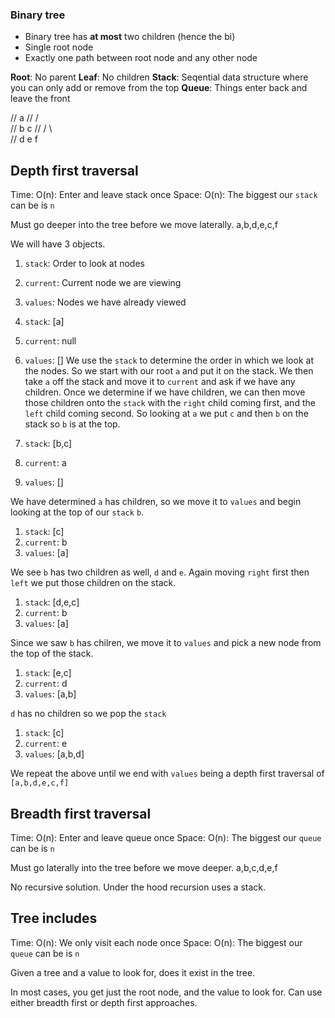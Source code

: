### Binary tree

- Binary tree has **at most** two children (hence the bi)
- Single root node
- Exactly one path between root node and any other node

**Root**: No parent
**Leaf**: No children
**Stack**: Seqential data structure where you can only add or remove from the top
**Queue**: Things enter back and leave the front

// a
// / \
// b c
// / \ \
// d e f

## Depth first traversal

Time: O(n): Enter and leave stack once
Space: O(n): The biggest our `stack` can be is `n`

Must go deeper into the tree before we move laterally.
a,b,d,e,c,f

We will have 3 objects.

1. `stack`: Order to look at nodes
2. `current`: Current node we are viewing
3. `values`: Nodes we have already viewed

4. `stack`: [a]
5. `current`: null
6. `values`: []
   We use the `stack` to determine the order in which we look at the nodes. So we start with our root `a` and put it on the stack. We then take `a` off the stack and move it to `current` and ask if we have any children. Once we determine if we have children, we can then move those children onto the `stack` with the `right` child coming first, and the `left` child coming second. So looking at `a` we put `c` and then `b` on the stack so `b` is at the top.

7. `stack`: [b,c]
8. `current`: a
9. `values`: []

We have determined `a` has children, so we move it to `values` and begin looking at the top of our `stack` `b`.

1. `stack`: [c]
2. `current`: b
3. `values`: [a]

We see `b` has two children as well, `d` and `e`. Again moving `right` first then `left` we put those children on the stack.

1. `stack`: [d,e,c]
2. `current`: b
3. `values`: [a]

Since we saw `b` has chilren, we move it to `values` and pick a new node from the top of the stack.

1. `stack`: [e,c]
2. `current`: d
3. `values`: [a,b]

`d` has no children so we pop the `stack`

1. `stack`: [c]
2. `current`: e
3. `values`: [a,b,d]

We repeat the above until we end with `values` being a depth first traversal of `[a,b,d,e,c,f]`

## Breadth first traversal

Time: O(n): Enter and leave queue once
Space: O(n): The biggest our `queue` can be is `n`

Must go laterally into the tree before we move deeper.
a,b,c,d,e,f

No recursive solution. Under the hood recursion uses a stack.

## Tree includes

Time: O(n): We only visit each node once
Space: O(n): The biggest our `queue` can be is `n`

Given a tree and a value to look for, does it exist in the tree.

In most cases, you get just the root node, and the value to look for. Can use either breadth first or depth first approaches.
